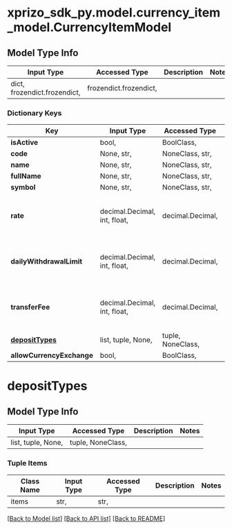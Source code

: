 # xprizo_sdk_py.model.currency_item_model.CurrencyItemModel

## Model Type Info
Input Type | Accessed Type | Description | Notes
------------ | ------------- | ------------- | -------------
dict, frozendict.frozendict,  | frozendict.frozendict,  |  | 

### Dictionary Keys
Key | Input Type | Accessed Type | Description | Notes
------------ | ------------- | ------------- | ------------- | -------------
**isActive** | bool,  | BoolClass,  |  | [optional] 
**code** | None, str,  | NoneClass, str,  |  | [optional] 
**name** | None, str,  | NoneClass, str,  |  | [optional] 
**fullName** | None, str,  | NoneClass, str,  |  | [optional] 
**symbol** | None, str,  | NoneClass, str,  |  | [optional] 
**rate** | decimal.Decimal, int, float,  | decimal.Decimal,  |  | [optional] value must be a 64 bit float
**dailyWithdrawalLimit** | decimal.Decimal, int, float,  | decimal.Decimal,  |  | [optional] value must be a 64 bit float
**transferFee** | decimal.Decimal, int, float,  | decimal.Decimal,  |  | [optional] value must be a 64 bit float
**[depositTypes](#depositTypes)** | list, tuple, None,  | tuple, NoneClass,  |  | [optional] 
**allowCurrencyExchange** | bool,  | BoolClass,  |  | [optional] 

# depositTypes

## Model Type Info
Input Type | Accessed Type | Description | Notes
------------ | ------------- | ------------- | -------------
list, tuple, None,  | tuple, NoneClass,  |  | 

### Tuple Items
Class Name | Input Type | Accessed Type | Description | Notes
------------- | ------------- | ------------- | ------------- | -------------
items | str,  | str,  |  | 

[[Back to Model list]](../../README.md#documentation-for-models) [[Back to API list]](../../README.md#documentation-for-api-endpoints) [[Back to README]](../../README.md)

